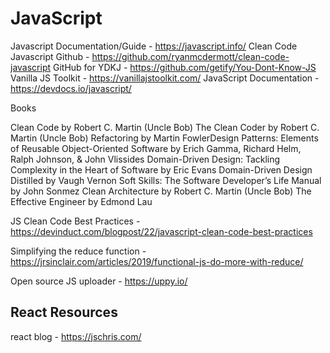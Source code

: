 # JavaScript


Javascript Documentation/Guide - https://javascript.info/
Clean Code Javascript Github - https://github.com/ryanmcdermott/clean-code-javascript
GitHub for YDKJ - https://github.com/getify/You-Dont-Know-JS
Vanilla JS Toolkit - https://vanillajstoolkit.com/
JavaScript Documentation - https://devdocs.io/javascript/

Books

Clean Code by Robert C. Martin (Uncle Bob)
The Clean Coder by Robert C. Martin (Uncle Bob)
Refactoring by Martin FowlerDesign Patterns: Elements of Reusable 
Object-Oriented Software by Erich Gamma, Richard Helm, Ralph Johnson, & John Vlissides
Domain-Driven Design: Tackling Complexity in the Heart of Software by Eric Evans
Domain-Driven Design Distilled by Vaugh Vernon
Soft Skills: The Software Developer’s Life Manual by John Sonmez
Clean Architecture by Robert C. Martin (Uncle Bob)
The Effective Engineer by Edmond Lau

JS Clean Code Best Practices - https://devinduct.com/blogpost/22/javascript-clean-code-best-practices

Simplifying the reduce function - https://jrsinclair.com/articles/2019/functional-js-do-more-with-reduce/


Open source JS uploader - https://uppy.io/


## React Resources

react blog - https://jschris.com/

